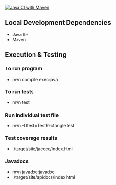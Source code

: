 [![Java CI with Maven](https://github.com/tamsler/rectangles/actions/workflows/maven.yml/badge.svg)](https://github.com/tamsler/rectangles/actions/workflows/maven.yml)

## Local Development Dependencies

- Java 8+
- Maven

## Execution & Testing
### To run program
- mvn compile exec:java

### To run tests
- mvn test

### Run individual test file
- mvn -Dtest=TestRectangle test

### Test coverage results
- ./target/site/jacoco/index.html

### Javadocs
- mvn javadoc:javadoc
- ./target/site/apidocs/index.html 
